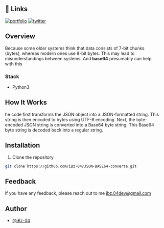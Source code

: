 ## 🔗 Links
[![portfolio](https://img.shields.io/badge/my_portfolio-000?style=for-the-badge&logo=ko-fi&logoColor=white)](https://ibzdev.site)
[![twitter](https://img.shields.io/badge/twitter-1DA1F2?style=for-the-badge&logo=twitter&logoColor=white)](https://twitter.com/ibrahh__ib)

## Overview

Because some older systems think that data consists of 7-bit chunks (bytes), whereas modern ones use 8-bit bytes. This may lead to misunderstandings between systems. And **base64** presumably can help with this

### Stack

- Python3

## How It Works

he code first transforms the JSON object into a JSON-formatted string. 
This string is then encoded to bytes using UTF-8 encoding. Next, the byte-encoded JSON string is converted into a Base64 byte string.
This Base64 byte string is decoded back into a regular string.


## Installation

1. Clone the repository

```bash
git clone https://github.com/iBz-04/JSON-BASE64-converte.git
```

## Feedback

If you have any feedback, please reach out to me ibz.04dev@gmail.com


## Author

- [@iBz-04](https://github.com/iBz-04)
